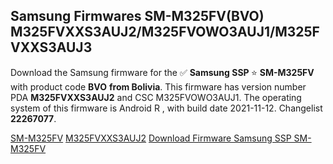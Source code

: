 <h2>Samsung Firmwares SM-M325FV(BVO) M325FVXXS3AUJ2/M325FVOWO3AUJ1/M325FVXXS3AUJ3</h2>
Download the Samsung firmware for the ✅ <strong>Samsung SSP </strong> ⭐ <strong>SM-M325FV</strong> with product code <strong>BVO</strong> <strong> from Bolivia</strong>. This firmware has version number PDA <strong>M325FVXXS3AUJ2</strong> and CSC M325FVOWO3AUJ1. The operating system of this firmware is Android R , with build date 2021-11-12. Changelist <strong>22267077</strong>.


[SM-M325FV](https://samfirm.shop/samsung/model/SM-M325FV)
[M325FVXXS3AUJ2](https://samfirm.shop/samsung/pda/M325FVXXS3AUJ2)
[Download Firmware Samsung SSP SM-M325FV](https://samfirm.shop/samsung/firmware/474009)

